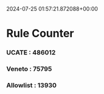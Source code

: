 2024-07-25 01:57:21.872088+00:00
# Rule Counter 
 ### UCATE : 486012

 ### Veneto : 75795

 ### Allowlist : 13930